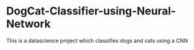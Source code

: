 # DogCat-Classifier-using-Neural-Network
This is a datascience project which classifies dogs and cats using a CNN
